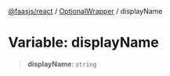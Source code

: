 [@faasjs/react](../../../../README.md) / [OptionalWrapper](../README.md) / displayName

# Variable: displayName

> **displayName**: `string`
